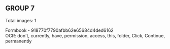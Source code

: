 ## GROUP 7
Total images: 1  

Formbook - 918770f7790afbb62e65684d4ded6162  
OCR: don't, currently, have, permission, access, this, folder, Click, Continue, permanently  


